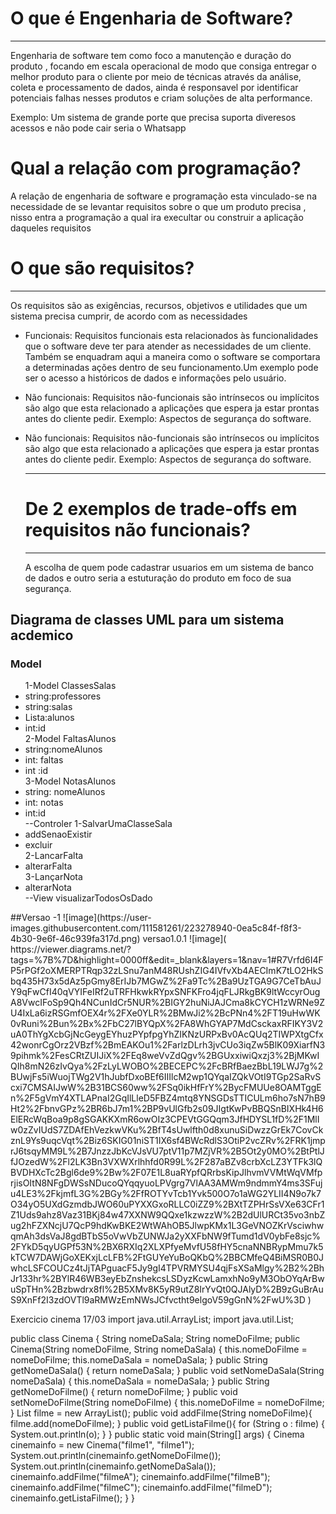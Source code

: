 <h1>O que é Engenharia de Software?</h1>
<hr>

<p>Engenharia de software tem como foco a manutenção e duração do produto , focando em escala operacional de modo que consiga entregar o melhor produto para o cliente  por meio de técnicas  através da análise, coleta e processamento de dados, ainda é responsavel por  identificar potenciais falhas nesses produtos e criam soluções de alta performance.</p>

Exemplo: Um sistema de grande porte que precisa suporta diveresos acessos e não pode cair seria o Whatsapp

<h1>Qual a relação com programação?</h1>
<p>A relação de engenharia de software e programação esta vinculado-se na necessidade de se levantar requisitos sobre o que um produto precisa , nisso entra a programação a qual ira execultar ou construir a aplicação daqueles requisitos </p>


<h1>O que são requisitos?</h1>
<hr>

<p> Os requisitos são as exigências, recursos, objetivos e utilidades que um sistema precisa cumprir, de acordo com as necessidades</p>
<ul>
<li><p>Funcionais: Requisitos funcionais esta relacionados às funcionalidades que o software deve ter para atender as necessidades de um cliente. Também se enquadram aqui a maneira como o software se comportara a determinadas ações dentro de seu funcionamento.Um exemplo pode ser o acesso a históricos de dados e informações pelo usuário.</p></li>

<li><p>Não funcionais:  Requisitos não-funcionais são intrínsecos ou implícitos são algo que esta relacionado a aplicações que espera ja estar prontas antes do cliente pedir. Exemplo: Aspectos de segurança do software.  </p></li>

<li><p>Não funcionais:  Requisitos não-funcionais são intrínsecos ou implícitos são algo que esta relacionado a aplicações que espera ja estar prontas antes do cliente pedir. Exemplo: Aspectos de segurança do software.  </p></li>
<hr>
<h1>De 2 exemplos de trade-offs em requisitos não funcionais?</h1>
<hr>
<p>A escolha de quem pode cadastrar usuarios em um sistema de banco de dados e outro seria a estuturação do produto em foco de sua segurança.</p>


</ul>

<h2>Diagrama de classes UML para um sistema acdemico</h2>
<h3>Model</h3>
<ul>
1-Model ClassesSalas 
 <li>string:professores</li>
 <li>string:salas</li>
 <li>Lista:alunos</li>
 <li>int:id</li>
2-Model FaltasAlunos
 <li>string:nomeAlunos</li>
 <li>int: faltas</li>
<li>int :id</li>
3-Model NotasAlunos
 <li>string: nomeAlunos</li>
<li>int: notas</li>
 <li>int:id</li>
--Controler
1-SalvarUmaClasseSala
 <li>addSenaoExistir</li>
<li>excluir</li>
2-LancarFalta
 <li>alterarFalta</li>
3-LançarNota
 <li>alterarNota</li>
--View
visualizarTodosOsDado
</ul>
##Versao -1
![image](https://user-images.githubusercontent.com/111581261/223278940-0ea5c84f-f8f3-4b30-9e6f-46c939fa317d.png)
versao1.0.1
![image](
https://viewer.diagrams.net/?tags=%7B%7D&highlight=0000ff&edit=_blank&layers=1&nav=1#R7Vrfd6I4FP5rPGf2oXMERPTRqp32zLSnu7anM48RUshZIG4IVfvXb4AECImK7tLO2HkSbq435H73x5dAz5pGmy8ErIJb7MGwZ%2Fa9Tc%2Ba9UzTGA9G7CeTbAuJY9qFwCfI40qVYIFeIRf2uTRFHkwkRYpxSNFKFro4jqFLJRkgBK9ltWccyrOugA8VwcIFoSp9Qh4NCunIdCr5NUR%2BIGY2huNiJAJCma8kCYCH1zWRNe9ZU4IxLa6izRSGmfOEX4r%2FXe0YLR%2BMwJi2%2BcPNn4%2FT19uHwWK0vRuni%2Bun%2Bx%2FbC27lBYQpX%2FA8WhGYAP7MdCsckaxRFIKY3V2uA0ThYgXcbGjNcGeygEYhuzPYpfpgYhZIKNzURPxBv0AcQUq2TIWPXtgCfx42wonrCgOrz2VBzf%2BmEAKOu1%2FarlzDLrh3jvCUo3iqZw5BlK09XiarfN39pihmk%2FesCRtZUIJiX%2FEq8weVvZdQgv%2BGUxxiwiQxzj3%2BjMKwIQIh8mN26zIvQya%2FzLyLWOBO%2BECEPC%2FcBRfBaezBbL19LWJ7g%2BUwjFs5iWuojTWg2V1hJubfDxoBEf6IIIlcM2wp1QYqaIZQkVOtI9TGp2SaRvScxi7CMSAIJwW%2B31BCS60ww%2FSq0ikHfFrY%2BycFMUUe8OAMTggEn%2F5gVmY4XTLAPnaI2GqIlLleD5FBZ4mtq8YNSGDsTTICULm6ho7sN7hB9Ht2%2FbnvGPz%2BR6bJ7m1%2BP9vUlGfb2s09JIgtKwPvBBQSnBIXHk4H6ElERcWqBoa9p8gSGAKKXmR6owOIz3CPEVtGGQqm3JfHDYSL1fD%2F1MlIw0zZvIUdS7ZDAfEhVezkwVKu%2BfT4sUwlfth0d8xunuSiDwzzGrEk7CovCkznL9Ys9uqcVqt%2Biz6SKIG01niST1IX6sf4BWcRdlS3OtiP2vcZRv%2FRK1jmprJ6tsqyMM9L%2B7JnzzJbKcVJsVU7ptV11p7MZjVR%2B5Ot2y0MO%2BtPtlJfJOzedW%2Fl2LK3Bn3VXWXrlhhfd0R99L%2F287aBZv8crbXcLZ3YTFk3lQBVDHXcTc2Bgl6de9%2Bw%2F07E1L8uaRYpfQRrbsKipJlhvmVVMtWqVMfprjisOItN8NFgDWSsNDucoQYqqyuoLPVgrg7VlAA3AMWm9ndmmY4ms3SFuju4LE3%2FkjmfL3G%2BGy%2FfROTYvTcb1Yvk500O7o1aWG2YLII4N9o7k7O34yO5UXdGzmdbJWO60uPYXXGxoRLLC0iZZ9%2BXtTZPHrSsVXe63CFr1Z1Uds9ahz8Vaz31BKj84w47XXNW9QQxe1kzwzzW%2B2dUlURCt35vo3nbZug2hFZXNcjU7QcP9hdKwBKE2WtWAhOB5JlwpKMx1L3GeVNOZKrVsciwhwqmAh3dsVaJ8gdBTbS5oVwVbZUNWJa2yXXFbNW9fTumd1dV0ybFe8sjc%2FYkD5qyUGPf53N%2BX6RXIq2XLXPfyeMvfU58fHY5cnaNNBRypMmu7k5kTCW7DAWjGoXEKxjLcLFB%2FtGUYeYuBoQKbQ%2BBCMfeQ4BiMSR0B0JwhcLSFCOUCz4tJjTAPguacF5Jy9gI4TPVRMYSU4qjFsXSaMlgy%2B2%2BhJr133hr%2BYlR46WB3eyEbZnshekcsLSDyzKcwLamxhNo9yM3ObOYqArBwuSpTHn%2Bzbwdrx8fl%2B5XMv8K5yR9utZ8IrYvQt0QJAlyD%2B9zGuBrAuS9XnFf2I3zdOVTl9aRMWzEmNWsJCfvctht9elgoV59gGnN%2FwU%3D
)

Exercicio cinema 17/03
import java.util.ArrayList;
import java.util.List;

public class Cinema {
    String nomeDaSala;
    String nomeDoFilme;
    public Cinema(String nomeDoFilme, String nomeDaSala) {
        this.nomeDoFilme = nomeDoFilme;
        this.nomeDaSala = nomeDaSala;
    }
    public String getNomeDaSala() {
        return nomeDaSala;
    }
    public void setNomeDaSala(String nomeDaSala) {
        this.nomeDaSala = nomeDaSala;
    }
    public String getNomeDoFilme() {
        return nomeDoFilme;
    }
    public void setNomeDoFilme(String nomeDoFilme) {
        this.nomeDoFilme = nomeDoFilme;
    }
    List<String> filme = new ArrayList();
    public void addFilme(String nomeDoFilme){
        filme.add(nomeDoFilme);
    }
    public void getListaFilme(){
        for (String o : filme) {
           System.out.println(o);
        }
    }
    public static void main(String[] args) {
        Cinema  cinemainfo = new Cinema("filme1", "filme1");
        System.out.println(cinemainfo.getNomeDoFilme());
        System.out.println(cinemainfo.getNomeDaSala());
        cinemainfo.addFilme("filmeA");
        cinemainfo.addFilme("filmeB");
        cinemainfo.addFilme("filmeC");
        cinemainfo.addFilme("filmeD");
        cinemainfo.getListaFilme();
    }
}



